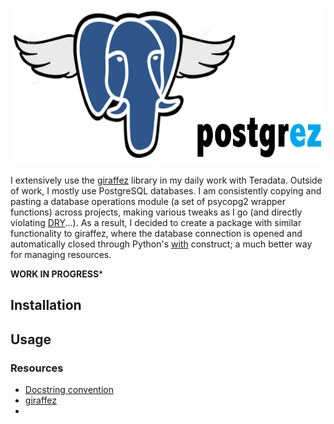 <p align="left">
<img src="./img/postgrez.png" width="645px" height="250px" >
</p>

I extensively use the [giraffez](https://github.com/capitalone/giraffez) library in my daily work with Teradata. Outside of work, I mostly use PostgreSQL databases. I am consistently copying and pasting a database operations module (a set of psycopg2 wrapper functions) across projects, making various tweaks as I go (and directly violating [DRY](https://en.wikipedia.org/wiki/Don%27t_repeat_yourself)...). As a result, I decided to create a package with similar functionality to giraffez, where the database connection is opened and automatically closed through Python's [with](http://effbot.org/zone/python-with-statement.htm) construct; a much better way for managing resources.

**WORK IN PROGRESS***

## Installation

## Usage

### Resources
* [Docstring convention](http://sphinxcontrib-napoleon.readthedocs.io/en/latest/example_google.html)
* [giraffez](https://github.com/capitalone/giraffez)
*
